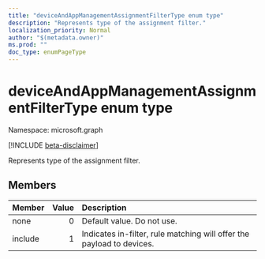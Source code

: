 ```yaml
---
title: "deviceAndAppManagementAssignmentFilterType enum type"
description: "Represents type of the assignment filter."
localization_priority: Normal
author: "$(metadata.owner)"
ms.prod: ""
doc_type: enumPageType
---
```


# deviceAndAppManagementAssignmentFilterType enum type

Namespace: microsoft.graph

[!INCLUDE [beta-disclaimer](../../includes/beta-disclaimer.md)]

Represents type of the assignment filter.

## Members

| Member  | Value | Description                                                           |
| :------ | ----: | :-------------------------------------------------------------------- |
| none    | 0     | Default value. Do not use.                                            |
| include | 1     | Indicates in-filter, rule matching will offer the payload to devices. |
